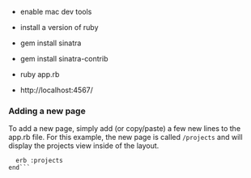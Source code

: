 - enable mac dev tools

- install a version of ruby
- gem install sinatra
- gem install sinatra-contrib

- ruby app.rb
- http://localhost:4567/


### Adding a new page

To add a new page, simply add (or copy/paste) a few new lines to the app.rb file. For this example, the new page is called `/projects` and will display the projects view inside of the layout.

```get '/projects' do
  erb :projects
end```
